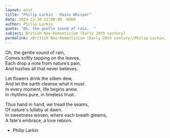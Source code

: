 ```yaml
---
layout: post
title: "Philip Larkin - Rains Whisper"
date: 2024-12-30 12:00:00 -0000
author: Philip Larkin
quote: "Oh, the gentle sound of rain,  "
subject: British Neo-Romanticism (Early 20th century)
permalink: /British Neo-Romanticism (Early 20th century)/Philip Larkin/Philip Larkin - Rains Whisper
---
```


Oh, the gentle sound of rain,  
Comes softly tapping on the leaves.  
Each drop a note from nature’s pain,  
And hushes all that never believes.

Let flowers drink the silken dew,  
And let the earth cleanse what it must.  
In every moment, life begins anew,  
In rhythms pure, in timeless trust.

Thus hand in hand, we tread the seams,  
Of nature's lullaby at dawn.  
In sweetness woven, where each breath gleams,  
A fate's embrace, a love reborn.


- Philip Larkin
